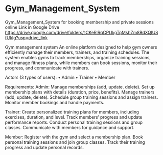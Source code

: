 # Gym_Management_System

Gym_Management_System for booking  membership and private sessions online 
Link in Google Drive
https://drive.google.com/drive/folders/1CKeRlRqCPUkgTpMshZm8BdXQlUSfUklg?usp=drive_link

Gym management system 
An online platform designed to help gym owners efficiently manage their 
members, trainers, and training schedules. The system enables gyms to track 
memberships, organize training sessions, and manage fitness plans, while 
members can book sessions, monitor their progress, and communicate with 
trainers. 

Actors (3 types of users): 
• Admin 
• Trainer 
• Member 
 
Requirements: 
Admin: 
 Manage memberships (add, update, delete). 
 Set up membership plans with details (duration, price, benefits). 
 Manage trainers (add, update, delete). 
 Schedule group training sessions and assign trainers. 
 Monitor member bookings and handle payments. 
 
Trainer: 
 Create personalized training plans for members, including exercises, 
duration, and level. 
 Track members’ progress and update performance reports. 
 Conduct personal training sessions and group classes. 
 Communicate with members for guidance and support. 

 
Member: 
 Register with the gym and select a membership plan. 
 Book personal training sessions and join group classes. 
 Track their training progress and update personal records. 
